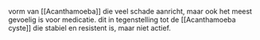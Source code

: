 vorm van [[Acanthamoeba]] die veel schade aanricht, maar ook het meest gevoelig is voor medicatie.
dit in tegenstelling tot de [[Acanthamoeba cyste]] die stabiel en resistent is, maar niet actief.

